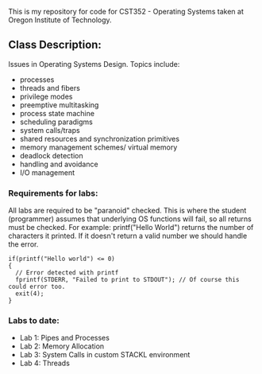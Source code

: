 This is my repository for code for CST352 - Operating Systems taken at Oregon Institute of Technology.

## Class Description:
Issues in Operating Systems Design. Topics include: 
- processes
- threads and fibers
- privilege modes
- preemptive multitasking
- process state machine
- scheduling paradigms
- system calls/traps
- shared resources and synchronization primitives
- memory management schemes/ virtual memory
- deadlock detection
- handling and avoidance
- I/O management

### Requirements for labs:
All labs are required to be "paranoid" checked. This is where the student (programmer) assumes that underlying OS functions
will fail, so all returns must be checked. 
For example: printf("Hello World") returns the number of characters it printed. If it doesn't return a valid number we should handle the error.
```
if(printf("Hello world") <= 0)
{
  // Error detected with printf
  fprintf(STDERR, "Failed to print to STDOUT"); // Of course this could error too. 
  exit(4);
}
```

### Labs to date:
- Lab 1: Pipes and Processes
- Lab 2: Memory Allocation
- Lab 3: System Calls in custom STACKL environment
- Lab 4: Threads
